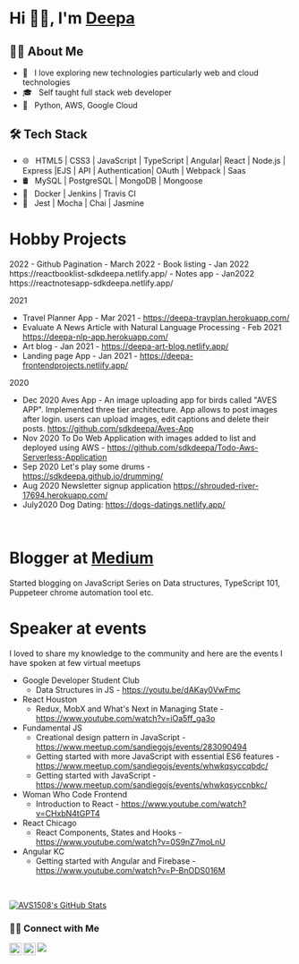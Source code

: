 <!--
**sdkdeepa/Deepa** is a ✨ _special_ ✨ repository because its `README.md` (this file) appears on your GitHub profile.
Here are some ideas to get you started:
-->
# Hi 👋🏽, I'm [Deepa](https://www.deepasubramanian.dev/) 

<h2> 👩‍💻 About Me </h2>

- 🤩 &nbsp; I love exploring new technologies particularly web and cloud technologies
- 🎓 &nbsp; Self taught full stack web developer
- 🌱 &nbsp; Python, AWS, Google Cloud
<!--
- ✍️ &nbsp; Pursuing Full stack development and artist /painter as hobbies/side hustles.-->

<h2>🛠 Tech Stack</h2>

- 🌐 &nbsp; HTML5 | CSS3 | JavaScript | TypeScript | Angular| React | Node.js | Express |EJS | API | Authentication| OAuth | Webpack |  Saas 
- 🛢 &nbsp; MySQL | PostgreSQL | MongoDB | Mongoose 
- 🚓 &nbsp; Docker | Jenkins | Travis CI 
- 🔧 &nbsp; Jest | Mocha | Chai | Jasmine

<!-- - 🖥 &nbsp; -->

<h1> Hobby Projects </h1>
2022
- Github Pagination - March 2022 
- Book listing - Jan 2022 https://reactbooklist-sdkdeepa.netlify.app/
- Notes app - Jan2022 https://reactnotesapp-sdkdeepa.netlify.app/

2021
- Travel Planner App - Mar 2021 - https://deepa-travplan.herokuapp.com/
- Evaluate A News Article with Natural Language Processing - Feb 2021 
 https://deepa-nlp-app.herokuapp.com/
- Art blog - Jan 2021 - https://deepa-art-blog.netlify.app/
- Landing page App - Jan 2021 - https://deepa-frontendprojects.netlify.app/

2020
- Dec 2020 
    Aves App - An image uploading app for birds called "AVES APP". Implemented three tier architecture. App allows to post images after login. users can upload images, edit captions and delete their posts. https://github.com/sdkdeepa/Aves-App
- Nov 2020 
    To Do Web Application with images added to list and deployed using AWS -  https://github.com/sdkdeepa/Todo-Aws-Serverless-Application
- Sep 2020
    Let's play some drums -  https://sdkdeepa.github.io/drumming/
- Aug 2020 
     Newsletter signup application  https://shrouded-river-17694.herokuapp.com/
- July2020 
     Dog Dating:  https://dogs-datings.netlify.app/
 <br />
<h1> Blogger at <a href="https://medium.com/@sdkdeepa">Medium</a> </h1>
 Started blogging on JavaScript Series on Data structures, TypeScript 101, Puppeteer chrome automation tool etc.
<br />
<h1> Speaker at events </h1>

I loved to share my knowledge to the community and here are the events I have spoken at few virtual meetups
- Google Developer Student Club 
   - Data Structures in JS -  https://youtu.be/dAKay0VwFmc 
- React Houston
   - Redux, MobX and What's Next in Managing State - https://www.youtube.com/watch?v=iOa5ff_ga3o
- Fundamental JS 
   - Creational design pattern in JavaScript - https://www.meetup.com/sandiegojs/events/283090494
   - Getting started with more JavaScript with essential ES6 features - https://www.meetup.com/sandiegojs/events/whwkqsyccqbdc/
   - Getting started with JavaScript - https://www.meetup.com/sandiegojs/events/whwkqsyccnbkc/
- Woman Who Code Frontend 
   - Introduction to React - https://www.youtube.com/watch?v=CHxbN4tGPT4
- React Chicago 
   - React Components, States and Hooks - https://www.youtube.com/watch?v=0S9nZ7moLnU
- Angular KC 
   - Getting started with Angular and Firebase - https://www.youtube.com/watch?v=P-BnODS016M
<br />

[![AVS1508's GitHub Stats](https://github-readme-stats.vercel.app/api?username=sdkdeepa&show_icons=true)](https://github.com/sdkdeepa)

<h3> 🤝🏻 Connect with Me </h3>
<a href="https://twitter.com/sdk_deepa">
  <img align="left" alt="Deepa" width="22px"src="https://cdn.jsdelivr.net/npm/simple-icons@v3/icons/twitter.svg" />
</a>
<a href="https://www.linkedin.com/in/sdkdeepa/">
  <img align="left" alt="Deepa's LinkedIn" width="22px" src="https://cdn.jsdelivr.net/npm/simple-icons@v3/icons/linkedin.svg" />
</a>

![](https://visitor-badge.glitch.me/badge?page_id=sdkdeepa.sdk.deepa)
<br />

